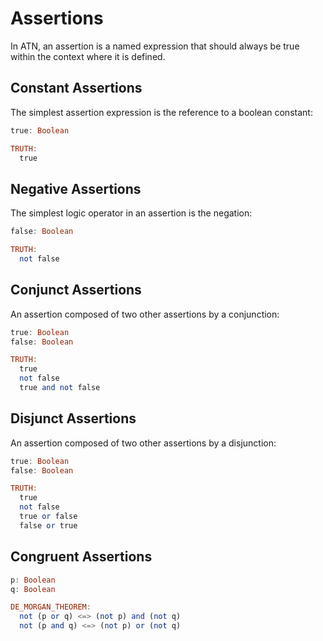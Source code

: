 # Assertions

In ATN, an assertion is a named expression that should always be true within the context where it is defined.

## Constant Assertions

The simplest assertion expression is the reference to a boolean constant:

```haskell
true: Boolean

TRUTH:
  true
```

## Negative Assertions

The simplest logic operator in an assertion is the negation:

```haskell
false: Boolean

TRUTH:
  not false
```

## Conjunct Assertions

An assertion composed of two other assertions by a conjunction:

```haskell
true: Boolean
false: Boolean

TRUTH:
  true
  not false
  true and not false
```

## Disjunct Assertions

An assertion composed of two other assertions by a disjunction:

```haskell
true: Boolean
false: Boolean

TRUTH:
  true
  not false
  true or false
  false or true
```

## Congruent Assertions

```haskell
p: Boolean
q: Boolean

DE_MORGAN_THEOREM:
  not (p or q) <=> (not p) and (not q)
  not (p and q) <=> (not p) or (not q)
```

